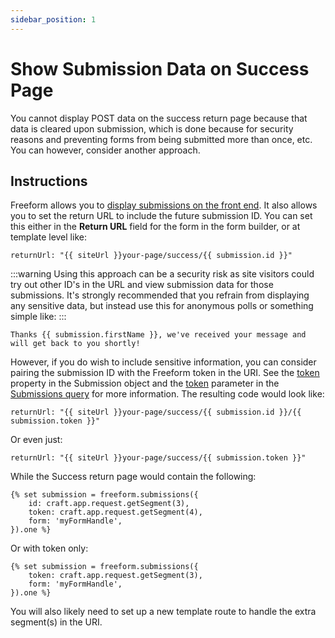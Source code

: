 ```yaml
---
sidebar_position: 1
---
```


# Show Submission Data on Success Page

You cannot display POST data on the success return page because that data is cleared upon submission, which is done because for security reasons and preventing forms from being submitted more than once, etc. You can however, consider another approach.

## Instructions

Freeform allows you to [display submissions on the front end](../../templates/objects/submission). It also allows you to set the return URL to include the future submission ID. You can set this either in the **Return URL** field for the form in the form builder, or at template level like:

```twig showLineNumbers
returnUrl: "{{ siteUrl }}your-page/success/{{ submission.id }}"
```

:::warning
Using this approach can be a security risk as site visitors could try out other ID's in the URL and view submission data for those submissions. It's strongly recommended that you refrain from displaying any sensitive data, but instead use this for anonymous polls or something simple like:
:::

```twig showLineNumbers
Thanks {{ submission.firstName }}, we've received your message and will get back to you shortly!
```

However, if you do wish to include sensitive information, you can consider pairing the submission ID with the Freeform token in the URI. See the [token](../../templates/objects/submission#token) property in the Submission object and the [token](../../templates/queries/submissions#token) parameter in the [Submissions query](../../templates/queries/submissions) for more information. The resulting code would look like:

```twig showLineNumbers
returnUrl: "{{ siteUrl }}your-page/success/{{ submission.id }}/{{ submission.token }}"
```

Or even just:

```twig showLineNumbers
returnUrl: "{{ siteUrl }}your-page/success/{{ submission.token }}"
```

While the Success return page would contain the following:

```twig {2-3} showLineNumbers
{% set submission = freeform.submissions({
    id: craft.app.request.getSegment(3),
    token: craft.app.request.getSegment(4),
    form: 'myFormHandle',
}).one %}
```

Or with token only:

```twig {2} showLineNumbers
{% set submission = freeform.submissions({
    token: craft.app.request.getSegment(3),
    form: 'myFormHandle',
}).one %}
```

You will also likely need to set up a new template route to handle the extra segment(s) in the URI.
